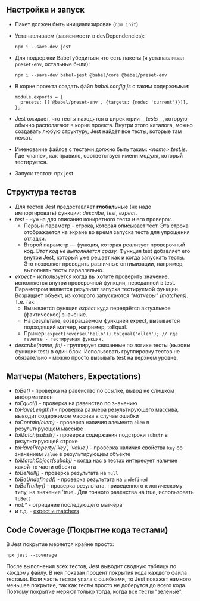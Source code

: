 ## Настройка и запуск

* Пакет должен быть инициализирован (`npm init`)
* Устанавливаем (зависимости в devDependencies):

      npm i --save-dev jest
      
* Для поддержки Babel убедиться что есть пакеты (я устанавливал `preset-env`, остальные были):

      npm i --save-dev babel-jest @babel/core @babel/preset-env
      
* В корне проекта создать файл *babel.config.js* с таким содержимым:

      module.exports = {
        presets: [['@babel/preset-env', {targets: {node: 'current'}}]],
      };
      
* Jest ожидает, что тесты находятся в директории *\_\_tests\_\_*, которую обычно располагают в корне проекта.
Внутри этого каталога, можно создавать любую структуру, Jest найдёт все тесты, которые там лежат. 
* Именование файлов с тестами должно быть таким: *\<name\>.test.js*. 
Где \<name\>, как правило, соответствует имени модуля, который тестируется.
* Запуск тестов:
      npx jest

## Структура тестов

* Для тестов Jest предоставляет **глобальные** (не надо импортировать) функции: *describe*, *test*, *expect*.
* *test* - нужна для описания конкретного теста и его проверок.
  * Первый параметр - строка, которая описывает тест. Эта строка отображается на экране во время запуска
  теста для упрощения отладки.
  * Второй параметр — функция, которая реализует проверочный код. *Этот код не выполняется сразу.*
  Функция test добавляет его внутри Jest, который уже решает как и когда запускать тесты.
  Это позволяет проводить различные оптимизации, например, выполнять тесты параллельно.
* *expect* - используется когда вы хотите проверить значение, 
исполняется внутри проверочной функции, переданной в test. Параметром является результат 
запуска тестируемой функции. Возращает объект, из которого запускаются *"матчеры" (matchers)*. Т.е. так:    
  * Вызывается функция *expect* куда передаётся актуальное (фактическое) значение.
  * На результате, возвращаемом функцией expect, вызывается подходящий матчер, например, toEqual.
  * Пример: `expect(reverse('hello')).toEqual('olleh'); // где reverse - тестируемая функция.`
* *describe(name, fn)* - группирует связанные по логике тесты (вызовы функции test) в один блок. 
Использовать группировку тестов не обязательно - можно просто вызывать test на верхнем уровне.
  
## Матчеры (Matchers, Expectations)

* *toBe()* - проверка на равенство по ссылке, вывод не слишком информативен
* *toEqual()* - проверка на равенство по значению
* *toHaveLength()* - проверка размера результирующего массива, выводит содержимое массива в случае ошибки
* *toContain(elem)* - проверка наличия элемента `elem` в результирующем массиве
* *toMatch(substr)* - проверка содержания подстроки `substr` в результирующей строке
* *toHaveProperty('key', 'value')* - проверка наличия свойства `key` со значением `value` в результирующем объекте
* *toMatchObject(subobj)* - когда нас в тестах интересует наличие какой-то части объекта
* *toBeNull()* - проверка результата на `null`
* *toBeUndefined()* - проверка результата на `undefined`
* *toBeTruthy()* - проверка результата, приведенного к логическому типу, на значение 'true'.
Для точного равенства на true, использовать `toBe()`
* *not.\** - отрицание последующего матчера
* и т.д. - [expect и matchers](https://jestjs.io/docs/ru/expect)

## Code Coverage (Покрытие кода тестами)

В Jest покрытие меряется крайне просто:

    npx jest --coverage
    
После выполнения всех тестов, Jest выводит сводную таблицу по каждому файлу.
В ней показан процент покрытия кода каждого файла тестами.
Если часть тестов упала с ошибками, то Jest покажет намного меньшее покрытие, 
так как тесты просто не доберутся до всего кода. 
Поэтому покрытие меряют только тогда, когда все тесты "зелёные".
